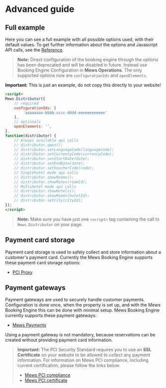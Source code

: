# Advanced guide

## Full example

Here you can see a full example with all possible options used, with their default values.
To get further information about the options and Javascript API calls, see the [Reference](reference.md).

> **Note:** Direct configuration of the booking engine through the options has been deprecated and will be disabled in future.
> Instead use Booking Engine Configuration in **Mews Operations**. The only supported options now are `configurationIds` and `openElements`.

**Important:** This is just an example, do not copy this directly to your website!

```html
<script>
Mews.Distributor({
    // required
    configurationIds: [
        'aaaaaaaa-bbbb-cccc-dddd-eeeeeeeeeeee'
    ],
    // optionals
    openElements: '',
},
function(distributor) {
    // Always available api calls
    // distributor.open();
    // distributor.setLanguageCode(languageCode);
    // distributor.setCurrencyCode(currencyCode);
    // distributor.setStartDate(date);
    // distributor.setEndDate(date);
    // distributor.setVoucherCode(code);
    // Singlehotel mode api calls
    // distributor.showRooms();
    // distributor.showRates(roomId);
    // Multihotel mode api calls
    // distributor.showHotels();
    // distributor.showRooms(hotelId);
    // distributor.setCity(cityId);
});
</script>
```

> **Note:** Make sure you have just one `<script>` tag containing the call to `Mews.Distributor` on your page.

## Payment card storage

Payment card storage is used to safely collect and store information about a customer's payment card. Currently the Mews Booking Engine supports these payment card storage options:

* [PCI Proxy](https://www.pci-proxy.com)

## Payment gateways

Payment gateways are used to securely handle customer payments. Configuration is done once, when the property is set up, and with the Mews Booking Engine this can be done with minimal setup.
Mews Booking Engine currently supports these payment gateways:

* [Mews Payments](https://www.mews.com/en/products/payments)

Using a payment gateway is not mandatory, because reservations can be created without providing payment card information.

> **Important:** The PCI Security Standard requires you to use an **SSL Certificate** on your website to be allowed to collect any payment information.
> For information on Mews PCI compliance, including current certification, please follow the links below.
>
> * [Mews PCI compliance](https://mews.force.com/s/article/pci-compliance?language=en_US)
> * [Mews PCI certificate](https://www.mews.com/en/platform-documentation)
